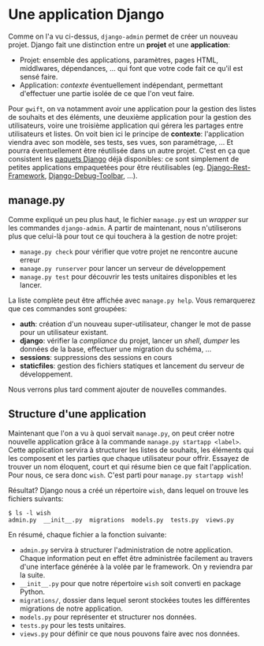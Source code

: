Une application Django
======================

Comme on l'a vu ci-dessus, `django-admin` permet de créer un nouveau projet. Django fait une distinction entre un **projet** et une **application**:

 * Projet: ensemble des applications, paramètres, pages HTML, middlwares, dépendances, ... qui font que votre code fait ce qu'il est sensé faire.
 * Application: *contexte* éventuellement indépendant, permettant d'effectuer une partie isolée de ce que l'on veut faire.

Pour `gwift`, on va notamment avoir une application pour la gestion des listes de souhaits et des éléments, une deuxième application pour la gestion des utilisateurs, voire une troisième application qui gérera les partages entre utilisateurs et listes. On voit bien ici le principe de **contexte**: l'application viendra avec son modèle, ses tests, ses vues, son paramétrage, ... Et pourra éventuellement être réutilisée dans un autre projet. C'est en ça que consistent les [paquets Django](https://www.djangopackages.com/) déjà disponibles: ce sont simplement de petites applications empaquetées pour être réutilisables (eg. [Django-Rest-Framework](https://github.com/tomchristie/django-rest-framework), [Django-Debug-Toolbar](https://github.com/django-debug-toolbar/django-debug-toolbar), ...).

manage.py
---------

Comme expliqué un peu plus haut, le fichier `manage.py` est un *wrapper* sur les commandes `django-admin`. A partir de maintenant, nous n'utiliserons plus que celui-là pour tout ce qui touchera à la gestion de notre projet:

 * `manage.py check` pour vérifier que votre projet ne rencontre aucune erreur
 * `manage.py runserver` pour lancer un serveur de développement
 * `manage.py test` pour découvrir les tests unitaires disponibles et les lancer.

La liste complète peut être affichée avec `manage.py help`. Vous remarquerez que ces commandes sont groupées: 

 * **auth**: création d'un nouveau super-utilisateur, changer le mot de passe pour un utilisateur existant.
 * **django**: vérifier la *compliance* du projet, lancer un *shell*, *dumper* les données de la base, effectuer une migration du schéma, ...
 * **sessions**: suppressions des sessions en cours
 * **staticfiles**: gestion des fichiers statiques et lancement du serveur de développement.

Nous verrons plus tard comment ajouter de nouvelles commandes.

Structure d'une application
---------------------------

Maintenant que l'on a vu à quoi servait `manage.py`, on peut créer notre nouvelle application grâce à la commande `manage.py startapp <label>`. 
Cette application servira à structurer les listes de souhaits, les éléments qui les composent et les parties que chaque utilisateur pour offrir. Essayez de trouver un nom éloquent, court et qui résume bien ce que fait l'application. Pour nous, ce sera donc `wish`. C'est parti pour `manage.py startapp wish`!

Résultat? Django nous a créé un répertoire `wish`, dans lequel on trouve les fichiers suivants: 

```
$ ls -l wish
admin.py  __init__.py  migrations  models.py  tests.py  views.py
``` 

En résumé, chaque fichier a la fonction suivante: 

 * `admin.py` servira à structurer l'administration de notre application. Chaque information peut en effet être administrée facilement au travers d'une interface générée à la volée par le framework. On y reviendra par la suite.
 * `__init__.py` pour que notre répertoire `wish` soit converti en package Python.
 * `migrations/`, dossier dans lequel seront stockées toutes les différentes migrations de notre application.
 * `models.py` pour représenter et structurer nos données.
 * `tests.py` pour les tests unitaires.
 * `views.py` pour définir ce que nous pouvons faire avec nos données.

